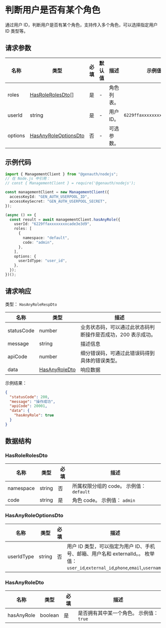 # 判断用户是否有某个角色

<!--
  警告⚠️：
  不要直接修改该文档，
  https://github.com/Authing/authing-docs-factory
  使用该项目进行生成
-->

<LastUpdated />

通过用户 ID，判断用户是否有某个角色，支持传入多个角色，可以选择指定用户 ID 类型等。

## 请求参数

| 名称    | 类型                                                     | 必填 | 默认值 | 描述       | 示例值                     |
| ------- | -------------------------------------------------------- | ---- | ------ | ---------- | -------------------------- |
| roles   | <a href="#HasRoleRolesDto">HasRoleRolesDto[]</a>         | 是   | -      | 角色列表。 |                            |
| userId  | string                                                   | 是   | -      | 用户 ID。  | `6229ffaxxxxxxxxcade3e3d9` |
| options | <a href="#HasAnyRoleOptionsDto">HasAnyRoleOptionsDto</a> | 否   | -      | 可选参数。 |                            |

## 示例代码

```ts
import { ManagementClient } from "@genauth/nodejs";
// 在 Node.js 中引用：
// const { ManagementClient } = require('@genauth/nodejs');

const managementClient = new ManagementClient({
  accessKeyId: "GEN_AUTH_USERPOOL_ID",
  accessKeySecret: "GEN_AUTH_USERPOOL_SECRET",
});

(async () => {
  const result = await managementClient.hasAnyRole({
    userId: "6229ffaxxxxxxxxcade3e3d9",
    roles: [
      {
        namespace: "default",
        code: "admin",
      },
    ],
    options: {
      userIdType: "user_id",
    },
  });
})();
```

## 请求响应

类型： `HasAnyRoleRespDto`

| 名称       | 类型                                       | 描述                                                         |
| ---------- | ------------------------------------------ | ------------------------------------------------------------ |
| statusCode | number                                     | 业务状态码，可以通过此状态码判断操作是否成功，200 表示成功。 |
| message    | string                                     | 描述信息                                                     |
| apiCode    | number                                     | 细分错误码，可通过此错误码得到具体的错误类型。               |
| data       | <a href="#HasAnyRoleDto">HasAnyRoleDto</a> | 响应数据                                                     |

示例结果：

```json
{
  "statusCode": 200,
  "message": "操作成功",
  "apiCode": 20001,
  "data": {
    "hasAnyRole": true
  }
}
```

## 数据结构

### <a id="HasRoleRolesDto"></a> HasRoleRolesDto

| 名称      | 类型   | 必填 | 描述                                     |
| --------- | ------ | ---- | ---------------------------------------- |
| namespace | string | 否   | 所属权限分组的 code。 示例值： `default` |
| code      | string | 是   | 角色 code。 示例值： `admin`             |

### <a id="HasAnyRoleOptionsDto"></a> HasAnyRoleOptionsDto

| 名称       | 类型   | 必填 | 描述                                                                                                                              |
| ---------- | ------ | ---- | --------------------------------------------------------------------------------------------------------------------------------- |
| userIdType | string | 否   | 用户 ID 类型，可以指定为用户 ID、手机号、邮箱、用户名和 externalId。。 枚举值：`user_id`,`external_id`,`phone`,`email`,`username` |

### <a id="HasAnyRoleDto"></a> HasAnyRoleDto

| 名称       | 类型    | 必填 | 描述                                     |
| ---------- | ------- | ---- | ---------------------------------------- |
| hasAnyRole | boolean | 是   | 是否拥有其中某一个角色。 示例值： `true` |
